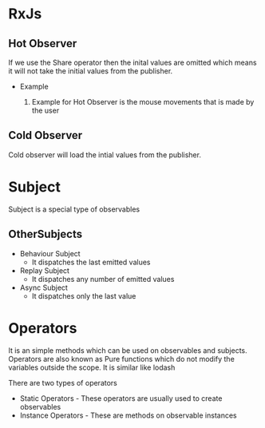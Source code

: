 RxJs
======


Hot Observer
--------------
If we use the Share operator then the inital values are omitted which means it will not take the initial values from the publisher.

* Example

   1. Example for Hot Observer is the mouse movements that is made by the user

Cold Observer
--------------
Cold observer will load the intial values from the publisher.

Subject
========
Subject is a special type of observables

OtherSubjects
--------------
* Behaviour Subject
    - It dispatches the last emitted values
* Replay Subject
    - It dispatches any number of emitted values
* Async Subject
    - It dispatches only the last value


Operators
==========
It is an simple methods which can be used on observables and subjects. Operators are also known as Pure functions which do not modify the variables outside the scope. It is similar like lodash

  There are two types of operators
  * Static Operators - These operators are usually used to create observables
  * Instance Operators - These are methods on observable instances
